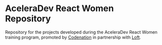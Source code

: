 # AceleraDev React Women Repository

Repository for the projects developed during the AceleraDev React Women training program, promoted by [Codenation](https://www.codenation.dev/) in partnership with [Loft](https://loft.com.br/).
